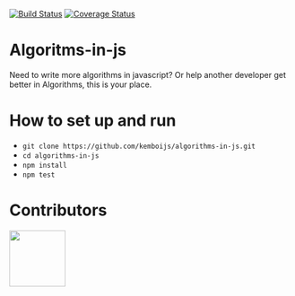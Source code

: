 [![Build Status](https://travis-ci.org/kemboijs/algorithms-in-js.svg?branch=master)](https://travis-ci.org/kemboijs/algorithms-in-js)
[![Coverage Status](https://coveralls.io/repos/github/kemboijs/algorithms-in-js/badge.svg?branch=master)](https://coveralls.io/github/kemboijs/algorithms-in-js?branch=master)
# Algoritms-in-js
Need to write more algorithms in javascript? Or help another developer get better in Algorithms, this is your place. 

# How to set up and run
- `git clone https://github.com/kemboijs/algorithms-in-js.git`
- `cd algorithms-in-js`
- `npm install`
- `npm test`

# Contributors
<a href="https://github.com/kemboijs/algorithms-in-js/graphs/contributors">
  <img src="https://contributors-img.firebaseapp.com/image?repo=kemboijs/algorithms-in-js" width="100"/>
</a>
